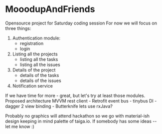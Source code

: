 # MooodupAndFriends
Opensource project for Saturday coding session
For now we will focus on three things:

1) Authentication module:
	* registration
	* login
2) Listing all the projects
	* listing all the tasks
	* listing all the issues
3) Details of the project 
	* details of the tasks
	* details of the issues
4) Notification service

If we have time for more - great, but let's try at least those modules.
Proposed architecture MVVM
rest client - Retrofit
event bus - tinybus
DI - dagger 2
view binding - Butterknife
lets use rxJava?

Probably no graphics will attend hackathon so we go with material-ish design keeping in mind palette of taiga.io.
If somebody has some ideas -- let me know :)

